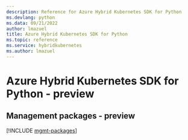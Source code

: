 ```yaml
---
description: Reference for Azure Hybrid Kubernetes SDK for Python
ms.devlang: python
ms.data: 09/21/2022
author: lmazuel
title: Azure Hybrid Kubernetes SDK for Python
ms.topic: reference
ms.service: hybridkubernetes
ms.author: lmazuel
---
```

# Azure Hybrid Kubernetes SDK for Python - preview

## Management packages - preview
[!INCLUDE [mgmt-packages](hybrid-kubernetes-mgmt-index.md)]
